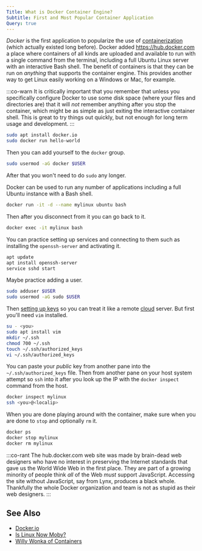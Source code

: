 ```yaml
---
Title: What is Docker Container Engine?
Subtitle: First and Most Popular Container Application
Query: true
---
```


*Docker* is the first application to popularize the use of [containerization](../) (which actually existed long before). Docker added <https://hub.docker.com> a place where containers of all kinds are uploaded and available to run with a single command from the terminal, including a full Ubuntu Linux server with an interactive Bash shell. The benefit of containers is that they can be run on *anything* that supports the container engine. This provides another way to get Linux easily working on a Windows or Mac, for example.

:::co-warn
It is critically important that you remember that unless you specifically configure Docker to use some disk space (where your files and directories are) that it will *not* remember anything after you stop the container, which might be as simple as just exiting the interactive container shell. This is great to try things out quickly, but not enough for long term usage and development.
:::

```sh
sudo apt install docker.io
sudo docker run hello-world
```

Then you can add yourself to the `docker` group.

```sh
sudo usermod -aG docker $USER
```

After that you won't need to do `sudo` any longer.

Docker can be used to run any number of applications including a full Ubuntu instance with a Bash shell.

```sh
docker run -it -d --name mylinux ubuntu bash
```

Then after you disconnect from it you can go back to it.

```sh
docker exec -it mylinux bash
```

You can practice setting up services and connecting to them such as installing the `openssh-server` and activating it.

```sh
apt update
apt install openssh-server
service sshd start
```

Maybe practice adding a user.

```sh
sudo adduser $USER 
sudo usermod -aG sudo $USER
```

Then [setting up keys](/tools/ssh/tasks/keygen/) so you can treat it like a remote [cloud](/what/cloud/) server. But first you'll need `vim` installed.

```sh
su - <you> 
sudo apt install vim
mkdir ~/.ssh
chmod 700 ~/.ssh
touch ~/.ssh/authorized_keys
vi ~/.ssh/authorized_keys
```

You can paste your *public* key from another pane into the `~/.ssh/authorized_keys` file. Then from another pane on your host system attempt so `ssh` into it after you look up the IP with the `docker inspect` command from the host.

```sh
docker inspect mylinux
ssh <you>@<localip>
```

When you are done playing around with the container, make sure when you are done to `stop` and optionally `rm` it.

```sh
docker ps
docker stop mylinux
docker rm mylinux
```

:::co-rant
The hub.docker.com web site was made by brain-dead web designers who have no interest in preserving the Internet standards that gave us the World Wide Web in the first place. They are part of a growing minority of people think *all* of the Web *must* support JavaScript. Accessing the site without JavaScript, say from Lynx, produces a black whole. Thankfully the whole Docker organization and team is not as stupid as their web designers.
:::

## See Also

* [Docker.io](https://docker.io)
* [Is Linux Now Moby?](https://www.mirantis.com/blog/ok-i-give-up-is-docker-now-moby-and-what-is-linuxkit/)
* [Willy Wonka of Containers](https://www.youtube.com/watch?v=GsLZz8cZCzc)
